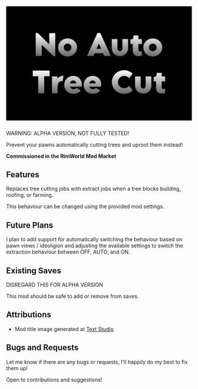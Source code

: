 # ![NoAutoTreeCut](./About/Preview.png)

WARNING: ALPHA VERSION, NOT FULLY TESTED!

Prevent your pawns automatically cutting trees and uproot them instead!

**Commissioned in the RimWorld Mod Market**

## Features

Replaces tree cutting jobs with extract jobs when a tree blocks building, roofing, or farming.

This behaviour can be changed using the provided mod settings.

## Future Plans

I plan to add support for automatically switching the behaviour based on pawn views / ideoligion
and adjusting the available settings to switch the extraction behaviour between OFF, AUTO, and ON.

## Existing Saves

DISREGARD THIS FOR ALPHA VERSION

This mod should be safe to add or remove from saves.

## Attributions

- Mod title image generated at [Text Studio](https://www.textstudio.com/)

## Bugs and Requests

Let me know if there are any bugs or requests, I'll happily do my best to fix them up!

Open to contributions and suggestions!
